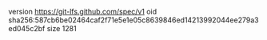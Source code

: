 version https://git-lfs.github.com/spec/v1
oid sha256:587cb6be02464caf2f71e5e1e05c8639846ed14213992044ee279a3ed045c2bf
size 1281
